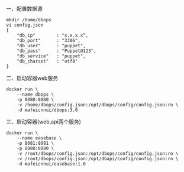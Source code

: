 一、配置数据源

    mkdir /home/dbops
    vi config.json 
    {
        "db_ip"        : "x.x.x.x”,
        "db_port"      : "3306",
        "db_user"      : "puppet",
        "db_pass"      : "Puppet@123",
        "db_service"   : "puppet",
        "db_charset"   : "utf8"
    }

二、启动容器web服务

    docker run \
        --name dbops \
        -p 8080:8080 \
        -v /home/dbops/config.json:/opt/dbops/config/config.json:ro \
        -d mafeicnnui/dbops:3.0


三、启动容器(web,api两个服务)

    docker run \
        --name easebase \
        -p 8081:8081 \
        -p 8080:8080 \
        -v /root/dbops/config.json:/opt/dbops/config/config.json:ro \
        -v /root/dbops/config.json:/opt/dbapi/config/config.json:ro \
        -d mafeicnnui/easebase:1.0